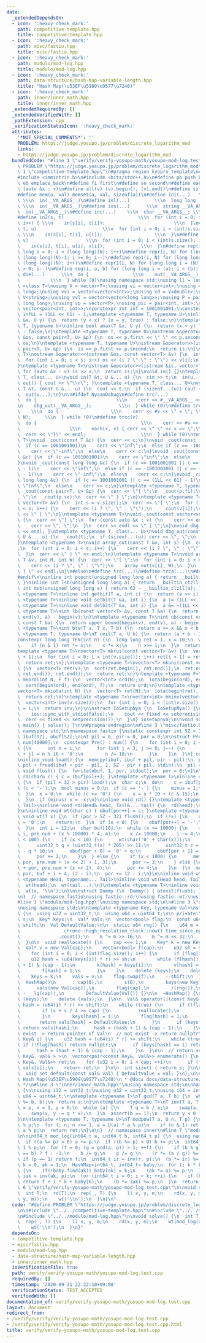 ```yaml
---
data:
  _extendedDependsOn:
  - icon: ':heavy_check_mark:'
    path: competitive-template.hpp
    title: competitive-template.hpp
  - icon: ':heavy_check_mark:'
    path: misc/fastio.hpp
    title: misc/fastio.hpp
  - icon: ':heavy_check_mark:'
    path: modulo/mod-log.hpp
    title: modulo/mod-log.hpp
  - icon: ':heavy_check_mark:'
    path: data-structure/hash-map-variable-length.hpp
    title: "Hash Map(\u53EF\u5909\u9577\u7248)"
  - icon: ':heavy_check_mark:'
    path: inner/inner_math.hpp
    title: inner/inner_math.hpp
  _extendedRequiredBy: []
  _extendedVerifiedWith: []
  _pathExtension: cpp
  _verificationStatusIcon: ':heavy_check_mark:'
  attributes:
    '*NOT_SPECIAL_COMMENTS*': ''
    PROBLEM: https://judge.yosupo.jp/problem/discrete_logarithm_mod
    links:
    - https://judge.yosupo.jp/problem/discrete_logarithm_mod
  bundledCode: "#line 1 \"verify/verify-yosupo-math/yosupo-mod-log.test.cpp\"\n#define\
    \ PROBLEM \"https://judge.yosupo.jp/problem/discrete_logarithm_mod\"\n\n#line\
    \ 1 \"competitive-template.hpp\"\n#pragma region kyopro_template\n#define Nyaan_template\n\
    #include <immintrin.h>\n#include <bits/stdc++.h>\n#define pb push_back\n#define\
    \ eb emplace_back\n#define fi first\n#define se second\n#define each(x, v) for\
    \ (auto &x : v)\n#define all(v) (v).begin(), (v).end()\n#define sz(v) ((int)(v).size())\n\
    #define mem(a, val) memset(a, val, sizeof(a))\n#define ini(...)   \\\n  int __VA_ARGS__;\
    \ \\\n  in(__VA_ARGS__)\n#define inl(...)         \\\n  long long __VA_ARGS__;\
    \ \\\n  in(__VA_ARGS__)\n#define ins(...)      \\\n  string __VA_ARGS__; \\\n\
    \  in(__VA_ARGS__)\n#define inc(...)    \\\n  char __VA_ARGS__; \\\n  in(__VA_ARGS__)\n\
    #define in2(s, t)                           \\\n  for (int i = 0; i < (int)s.size();\
    \ i++) { \\\n    in(s[i], t[i]);                         \\\n  }\n#define in3(s,\
    \ t, u)                        \\\n  for (int i = 0; i < (int)s.size(); i++) {\
    \ \\\n    in(s[i], t[i], u[i]);                   \\\n  }\n#define in4(s, t, u,\
    \ v)                     \\\n  for (int i = 0; i < (int)s.size(); i++) { \\\n\
    \    in(s[i], t[i], u[i], v[i]);             \\\n  }\n#define rep(i, N) for (long\
    \ long i = 0; i < (long long)(N); i++)\n#define repr(i, N) for (long long i =\
    \ (long long)(N)-1; i >= 0; i--)\n#define rep1(i, N) for (long long i = 1; i <=\
    \ (long long)(N); i++)\n#define repr1(i, N) for (long long i = (N); (long long)(i)\
    \ > 0; i--)\n#define reg(i, a, b) for (long long i = (a); i < (b); i++)\n#define\
    \ die(...)      \\\n  do {                \\\n    out(__VA_ARGS__); \\\n    return;\
    \           \\\n  } while (0)\nusing namespace std;\nusing ll = long long;\ntemplate\
    \ <class T>\nusing V = vector<T>;\nusing vi = vector<int>;\nusing vl = vector<long\
    \ long>;\nusing vvi = vector<vector<int>>;\nusing vd = V<double>;\nusing vs =\
    \ V<string>;\nusing vvl = vector<vector<long long>>;\nusing P = pair<long long,\
    \ long long>;\nusing vp = vector<P>;\nusing pii = pair<int, int>;\nusing vpi =\
    \ vector<pair<int, int>>;\nconstexpr int inf = 1001001001;\nconstexpr long long\
    \ infLL = (1LL << 61) - 1;\ntemplate <typename T, typename U>\ninline bool amin(T\
    \ &x, U y) {\n  return (y < x) ? (x = y, true) : false;\n}\ntemplate <typename\
    \ T, typename U>\ninline bool amax(T &x, U y) {\n  return (x < y) ? (x = y, true)\
    \ : false;\n}\ntemplate <typename T, typename U>\nostream &operator<<(ostream\
    \ &os, const pair<T, U> &p) {\n  os << p.first << \" \" << p.second;\n  return\
    \ os;\n}\ntemplate <typename T, typename U>\nistream &operator>>(istream &is,\
    \ pair<T, U> &p) {\n  is >> p.first >> p.second;\n  return is;\n}\ntemplate <typename\
    \ T>\nostream &operator<<(ostream &os, const vector<T> &v) {\n  int s = (int)v.size();\n\
    \  for (int i = 0; i < s; i++) os << (i ? \" \" : \"\") << v[i];\n  return os;\n\
    }\ntemplate <typename T>\nistream &operator>>(istream &is, vector<T> &v) {\n \
    \ for (auto &x : v) is >> x;\n  return is;\n}\nvoid in() {}\ntemplate <typename\
    \ T, class... U>\nvoid in(T &t, U &... u) {\n  cin >> t;\n  in(u...);\n}\nvoid\
    \ out() { cout << \"\\n\"; }\ntemplate <typename T, class... U>\nvoid out(const\
    \ T &t, const U &... u) {\n  cout << t;\n  if (sizeof...(u)) cout << \" \";\n\
    \  out(u...);\n}\n\n#ifdef NyaanDebug\n#define trc(...)                   \\\n\
    \  do {                             \\\n    cerr << #__VA_ARGS__ << \" = \"; \\\
    \n    dbg_out(__VA_ARGS__);          \\\n  } while (0)\n#define trca(v, N)   \
    \    \\\n  do {                   \\\n    cerr << #v << \" = \"; \\\n    array_out(v,\
    \ N);     \\\n  } while (0)\n#define trcc(v)                             \\\n\
    \  do {                                      \\\n    cerr << #v << \" = {\"; \
    \                  \\\n    each(x, v) { cerr << \" \" << x << \",\"; } \\\n  \
    \  cerr << \"}\" << endl;                    \\\n  } while (0)\ntemplate <typename\
    \ T>\nvoid _cout(const T &c) {\n  cerr << c;\n}\nvoid _cout(const int &c) {\n\
    \  if (c == 1001001001)\n    cerr << \"inf\";\n  else if (c == -1001001001)\n\
    \    cerr << \"-inf\";\n  else\n    cerr << c;\n}\nvoid _cout(const unsigned int\
    \ &c) {\n  if (c == 1001001001)\n    cerr << \"inf\";\n  else\n    cerr << c;\n\
    }\nvoid _cout(const long long &c) {\n  if (c == 1001001001 || c == (1LL << 61)\
    \ - 1)\n    cerr << \"inf\";\n  else if (c == -1001001001 || c == -((1LL << 61)\
    \ - 1))\n    cerr << \"-inf\";\n  else\n    cerr << c;\n}\nvoid _cout(const unsigned\
    \ long long &c) {\n  if (c == 1001001001 || c == (1LL << 61) - 1)\n    cerr <<\
    \ \"inf\";\n  else\n    cerr << c;\n}\ntemplate <typename T, typename U>\nvoid\
    \ _cout(const pair<T, U> &p) {\n  cerr << \"{ \";\n  _cout(p.fi);\n  cerr << \"\
    , \";\n  _cout(p.se);\n  cerr << \" } \";\n}\ntemplate <typename T>\nvoid _cout(const\
    \ vector<T> &v) {\n  int s = v.size();\n  cerr << \"{ \";\n  for (int i = 0; i\
    \ < s; i++) {\n    cerr << (i ? \", \" : \"\");\n    _cout(v[i]);\n  }\n  cerr\
    \ << \" } \";\n}\ntemplate <typename T>\nvoid _cout(const vector<vector<T>> &v)\
    \ {\n  cerr << \"[ \";\n  for (const auto &x : v) {\n    cerr << endl;\n    _cout(x);\n\
    \    cerr << \", \";\n  }\n  cerr << endl << \" ] \";\n}\nvoid dbg_out() { cerr\
    \ << endl; }\ntemplate <typename T, class... U>\nvoid dbg_out(const T &t, const\
    \ U &... u) {\n  _cout(t);\n  if (sizeof...(u)) cerr << \", \";\n  dbg_out(u...);\n\
    }\ntemplate <typename T>\nvoid array_out(const T &v, int s) {\n  cerr << \"{ \"\
    ;\n  for (int i = 0; i < s; i++) {\n    cerr << (i ? \", \" : \"\");\n    _cout(v[i]);\n\
    \  }\n  cerr << \" } \" << endl;\n}\ntemplate <typename T>\nvoid array_out(const\
    \ T &v, int H, int W) {\n  cerr << \"[ \";\n  for (int i = 0; i < H; i++) {\n\
    \    cerr << (i ? \", \" : \"\");\n    array_out(v[i], W);\n  }\n  cerr << \"\
    \ ] \" << endl;\n}\n#else\n#define trc(...)\n#define trca(...)\n#define trcc(...)\n\
    #endif\n\ninline int popcnt(unsigned long long a) { return __builtin_popcountll(a);\
    \ }\ninline int lsb(unsigned long long a) { return __builtin_ctzll(a); }\ninline\
    \ int msb(unsigned long long a) { return 63 - __builtin_clzll(a); }\ntemplate\
    \ <typename T>\ninline int getbit(T a, int i) {\n  return (a >> i) & 1;\n}\ntemplate\
    \ <typename T>\ninline void setbit(T &a, int i) {\n  a |= (1LL << i);\n}\ntemplate\
    \ <typename T>\ninline void delbit(T &a, int i) {\n  a &= ~(1LL << i);\n}\ntemplate\
    \ <typename T>\nint lb(const vector<T> &v, const T &a) {\n  return lower_bound(begin(v),\
    \ end(v), a) - begin(v);\n}\ntemplate <typename T>\nint ub(const vector<T> &v,\
    \ const T &a) {\n  return upper_bound(begin(v), end(v), a) - begin(v);\n}\ntemplate\
    \ <typename T>\nint btw(T a, T x, T b) {\n  return a <= x && x < b;\n}\ntemplate\
    \ <typename T, typename U>\nT ceil(T a, U b) {\n  return (a + b - 1) / b;\n}\n\
    constexpr long long TEN(int n) {\n  long long ret = 1, x = 10;\n  while (n) {\n\
    \    if (n & 1) ret *= x;\n    x *= x;\n    n >>= 1;\n  }\n  return ret;\n}\n\
    template <typename T>\nvector<T> mkrui(const vector<T> &v) {\n  vector<T> ret(v.size()\
    \ + 1);\n  for (int i = 0; i < int(v.size()); i++) ret[i + 1] = ret[i] + v[i];\n\
    \  return ret;\n};\ntemplate <typename T>\nvector<T> mkuni(const vector<T> &v)\
    \ {\n  vector<T> ret(v);\n  sort(ret.begin(), ret.end());\n  ret.erase(unique(ret.begin(),\
    \ ret.end()), ret.end());\n  return ret;\n}\ntemplate <typename F>\nvector<int>\
    \ mkord(int N, F f) {\n  vector<int> ord(N);\n  iota(begin(ord), end(ord), 0);\n\
    \  sort(begin(ord), end(ord), f);\n  return ord;\n}\ntemplate <typename T = int>\n\
    vector<T> mkiota(int N) {\n  vector<T> ret(N);\n  iota(begin(ret), end(ret), 0);\n\
    \  return ret;\n}\ntemplate <typename T>\nvector<int> mkinv(vector<T> &v) {\n\
    \  vector<int> inv(v.size());\n  for (int i = 0; i < (int)v.size(); i++) inv[v[i]]\
    \ = i;\n  return inv;\n}\n\nstruct IoSetupNya {\n  IoSetupNya() {\n    cin.tie(nullptr);\n\
    \    ios::sync_with_stdio(false);\n    cout << fixed << setprecision(15);\n  \
    \  cerr << fixed << setprecision(7);\n  }\n} iosetupnya;\n\nvoid solve();\nint\
    \ main() { solve(); }\n\n#pragma endregion\n#line 3 \"misc/fastio.hpp\"\nusing\
    \ namespace std;\n\nnamespace fastio {\nstatic constexpr int SZ = 1 << 17;\nchar\
    \ ibuf[SZ], obuf[SZ];\nint pil = 0, pir = 0, por = 0;\n\nstruct Pre {\n  char\
    \ num[40000];\n  constexpr Pre() : num() {\n    for (int i = 0; i < 10000; i++)\
    \ {\n      int n = i;\n      for (int j = 3; j >= 0; j--) {\n        num[i * 4\
    \ + j] = n % 10 + '0';\n        n /= 10;\n      }\n    }\n  }\n} constexpr pre;\n\
    \ninline void load() {\n  memcpy(ibuf, ibuf + pil, pir - pil);\n  pir = pir -\
    \ pil + fread(ibuf + pir - pil, 1, SZ - pir + pil, stdin);\n  pil = 0;\n}\ninline\
    \ void flush() {\n  fwrite(obuf, 1, por, stdout);\n  por = 0;\n}\n\ninline void\
    \ rd(char& c) { c = ibuf[pil++]; }\ntemplate <typename T>\ninline void rd(T& x)\
    \ {\n  if (pil + 32 > pir) load();\n  char c;\n  do\n    c = ibuf[pil++];\n  while\
    \ (c < '-');\n  bool minus = 0;\n  if (c == '-') {\n    minus = 1;\n    c = ibuf[pil++];\n\
    \  }\n  x = 0;\n  while (c >= '0') {\n    x = x * 10 + (c & 15);\n    c = ibuf[pil++];\n\
    \  }\n  if (minus) x = -x;\n}\ninline void rd() {}\ntemplate <typename Head, typename...\
    \ Tail>\ninline void rd(Head& head, Tail&... tail) {\n  rd(head);\n  rd(tail...);\n\
    }\n\ninline void wt(char c) { obuf[por++] = c; }\ntemplate <typename T>\ninline\
    \ void wt(T x) {\n  if (por > SZ - 32) flush();\n  if (!x) {\n    obuf[por++]\
    \ = '0';\n    return;\n  }\n  if (x < 0) {\n    obuf[por++] = '-';\n    x = -x;\n\
    \  }\n  int i = 12;\n  char buf[16];\n  while (x >= 10000) {\n    memcpy(buf +\
    \ i, pre.num + (x % 10000) * 4, 4);\n    x /= 10000;\n    i -= 4;\n  }\n  if (x\
    \ < 100) {\n    if (x < 10) {\n      wt(char('0' + char(x)));\n    } else {\n\
    \      uint32_t q = (uint32_t(x) * 205) >> 11;\n      uint32_t r = uint32_t(x)\
    \ - q * 10;\n      obuf[por + 0] = '0' + q;\n      obuf[por + 1] = '0' + r;\n\
    \      por += 2;\n    }\n  } else {\n    if (x < 1000) {\n      memcpy(obuf +\
    \ por, pre.num + (x << 2) + 1, 3);\n      por += 3;\n    } else {\n      memcpy(obuf\
    \ + por, pre.num + (x << 2), 4);\n      por += 4;\n    }\n  }\n  memcpy(obuf +\
    \ por, buf + i + 4, 12 - i);\n  por += 12 - i;\n}\n\ninline void wt() {}\ntemplate\
    \ <typename Head, typename... Tail>\ninline void wt(Head head, Tail... tail) {\n\
    \  wt(head);\n  wt(tail...);\n}\ntemplate <typename T>\ninline void wtn(T x) {\n\
    \  wt(x, '\\n');\n}\n\nstruct Dummy {\n  Dummy() { atexit(flush); }\n} dummy;\n\
    \n}  // namespace fastio\nusing fastio::rd;\nusing fastio::wt;\nusing fastio::wtn;\n\
    #line 3 \"modulo/mod-log.hpp\"\nusing namespace std;\n\n#line 3 \"data-structure/hash-map-variable-length.hpp\"\
    \nusing namespace std;\n\ntemplate <typename Key, typename Val>\nstruct HashMap\
    \ {\n  using u32 = uint32_t;\n  using u64 = uint64_t;\n\n private:\n  u32 cap,\
    \ s;\n  Key* keys;\n  Val* vals;\n  vector<bool> flag;\n  const u64 r;\n  u32\
    \ shift;\n  Val DefaultValue;\n\n  static u64 rng() {\n    u64 m = chrono::duration_cast<chrono::nanoseconds>(\n\
    \                chrono::high_resolution_clock::now().time_since_epoch())\n  \
    \              .count();\n    m ^= m >> 16;\n    m ^= m << 32;\n    return m;\n\
    \  }\n\n  void reallocate() {\n    cap <<= 1;\n    Key* k = new Key[cap];\n  \
    \  Val* v = new Val[cap];\n    vector<bool> f(cap);\n    u32 sh = shift - 1;\n\
    \    for (int i = 0; i < (int)flag.size(); i++) {\n      if (flag[i]) {\n    \
    \    u32 hash = (u64(keys[i]) * r) >> sh;\n        while (f[hash]) hash = (hash\
    \ + 1) & (cap - 1);\n        k[hash] = keys[i];\n        v[hash] = vals[i];\n\
    \        f[hash] = 1;\n      }\n    }\n    delete (keys);\n    delete (vals);\n\
    \    keys = k;\n    vals = v;\n    flag.swap(f);\n    --shift;\n  }\n\n public:\n\
    \  HashMap()\n      : cap(8),\n        s(0),\n        keys(new Key[cap]),\n  \
    \      vals(new Val[cap]),\n        flag(cap),\n        r(rng()),\n        shift(64\
    \ - __lg(cap)),\n        DefaultValue(Val()) {}\n\n  ~HashMap() {\n    delete\
    \ (keys);\n    delete (vals);\n  }\n\n  Val& operator[](const Key& i) {\n    u32\
    \ hash = (u64(i) * r) >> shift;\n    while (true) {\n      if (!flag[hash]) {\n\
    \        if (s + s / 4 >= cap) {\n          reallocate();\n          return (*this)[i];\n\
    \        }\n        keys[hash] = i;\n        flag[hash] = 1;\n        ++s;\n \
    \       return vals[hash] = DefaultValue;\n      }\n      if (keys[hash] == i)\
    \ return vals[hash];\n      hash = (hash + 1) & (cap - 1);\n    }\n  }\n\n  //\
    \ exist -> return pointer of Val\n  // not exist -> return nullptr\n  Val* find(const\
    \ Key& i) {\n    u32 hash = (u64(i) * r) >> shift;\n    while (true) {\n     \
    \ if (!flag[hash]) return nullptr;\n      if (keys[hash] == i) return &(vals[hash]);\n\
    \      hash = (hash + 1) & (cap - 1);\n    }\n  }\n\n  // return vector< pair<const\
    \ Key&, val& > >\n  vector<pair<const Key&, Val&>> enumerate() {\n    vector<pair<const\
    \ Key&, Val&>> ret;\n    for (u32 i = 0; i < cap; ++i)\n      if (flag[i]) ret.emplace_back(keys[i],\
    \ vals[i]);\n    return ret;\n  }\n\n  int size() { return s; }\n\n  // set default_value\n\
    \  void set_default(const Val& val) { DefaultValue = val; }\n};\n\n/**\n * @brief\
    \ Hash Map(\u53EF\u5909\u9577\u7248)\n * @docs docs/data-structure/hash-map.md\n\
    \ */\n#line 3 \"inner/inner_math.hpp\"\nusing namespace std;\n\nnamespace inner\
    \ {\n\nusing i32 = int32_t;\nusing u32 = uint32_t;\nusing i64 = int64_t;\nusing\
    \ u64 = uint64_t;\n\ntemplate <typename T>\nT gcd(T a, T b) {\n  while (b) swap(a\
    \ %= b, b);\n  return a;\n}\n\ntemplate <typename T>\nT inv(T a, T p) {\n  T b\
    \ = p, x = 1, y = 0;\n  while (a) {\n    T q = b / a;\n    swap(a, b %= a);\n\
    \    swap(x, y -= q * x);\n  }\n  assert(b == 1);\n  return y < 0 ? y + p : y;\n\
    }\n\ntemplate <typename T, typename U>\nT modpow(T a, U n, T p) {\n  T ret = 1\
    \ % p;\n  for (; n; n >>= 1, a = U(a) * a % p)\n    if (n & 1) ret = U(ret) *\
    \ a % p;\n  return ret;\n}\n\n}  // namespace inner\n#line 7 \"modulo/mod-log.hpp\"\
    \n\nint64_t mod_log(int64_t a, int64_t b, int64_t p) {\n  using namespace inner;\n\
    \  if ((a %= p) < 0) a += p;\n  if ((b %= p) < 0) b += p;\n  int64_t f, g, r =\
    \ 1 % p;\n  for (f = 0; (g = gcd(a, p)) > 1; ++f) {\n    if (b % g) return (r\
    \ == b) ? f : -1;\n    b /= g;\n    p /= g;\n    (r *= (a / g)) %= p;\n  }\n \
    \ if (p == 1) return f;\n  int64_t ir = inv(r, p);\n  (b *= ir) %= p;\n  int64_t\
    \ k = 0, ak = 1;\n  HashMap<int64_t, int64_t> baby;\n  for (; k * k < p; ++k)\
    \ {\n    if(!baby.find(ak)) baby[ak] = k;\n    (ak *= a) %= p;\n  }\n  int64_t\
    \ iak = inv(ak, p);\n  for (int64_t i = 0; i < k; ++i) {\n    if (baby.find(b))\
    \ return f + i * k + baby[b];\n    (b *= iak) %= p;\n  }\n  return -1;\n}\n#line\
    \ 6 \"verify/verify-yosupo-math/yosupo-mod-log.test.cpp\"\n\nvoid solve() {\n\
    \  int T;\n  rd(T);\n  rep(_, T) {\n    ll x, y, m;\n    rd(x, y, m);\n    wt(mod_log(x,\
    \ y, m));\n    wt('\\n');\n  }\n}\n"
  code: "#define PROBLEM \"https://judge.yosupo.jp/problem/discrete_logarithm_mod\"\
    \n\n#include \"../../competitive-template.hpp\"\n#include \"../../misc/fastio.hpp\"\
    \n#include \"../../modulo/mod-log.hpp\"\n\nvoid solve() {\n  int T;\n  rd(T);\n\
    \  rep(_, T) {\n    ll x, y, m;\n    rd(x, y, m);\n    wt(mod_log(x, y, m));\n\
    \    wt('\\n');\n  }\n}"
  dependsOn:
  - competitive-template.hpp
  - misc/fastio.hpp
  - modulo/mod-log.hpp
  - data-structure/hash-map-variable-length.hpp
  - inner/inner_math.hpp
  isVerificationFile: true
  path: verify/verify-yosupo-math/yosupo-mod-log.test.cpp
  requiredBy: []
  timestamp: '2020-09-21 22:22:10+09:00'
  verificationStatus: TEST_ACCEPTED
  verifiedWith: []
documentation_of: verify/verify-yosupo-math/yosupo-mod-log.test.cpp
layout: document
redirect_from:
- /verify/verify/verify-yosupo-math/yosupo-mod-log.test.cpp
- /verify/verify/verify-yosupo-math/yosupo-mod-log.test.cpp.html
title: verify/verify-yosupo-math/yosupo-mod-log.test.cpp
---
```

